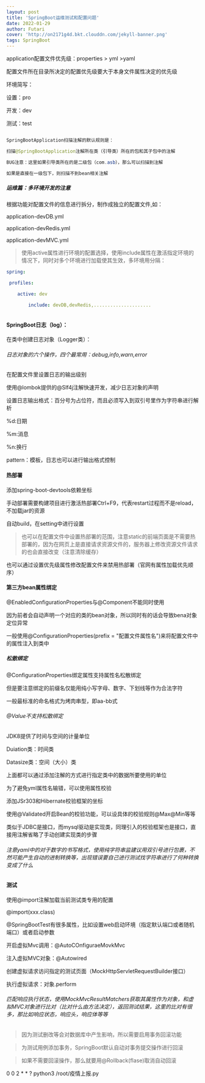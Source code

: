 ```yaml
---
layout: post
title: 'SpringBoot运维测试和配置问题'
date: 2022-01-29
author: Futari
cover: 'http://on2171g4d.bkt.clouddn.com/jekyll-banner.png'
tags: SpringBoot
---
```


application配置文件优先级：properties > yml >yaml

配置文件所在目录所决定的配置优先级要大于本身文件属性决定的优先级

环境简写：

设置：pro

开发：dev

测试：test



```  java

SpringBootApplication扫描注解的默认规则是：

扫描@SpringBootApplication注解所在类（引导类）所在的包和其子包中的注解

BUG注意：这里如果引导类所在的是二级包（com.asb），那么可以扫描到注解

如果是直接在一级包下，则扫描不到bean相关注解
```







##### 运维篇：多环境开发的注意

根据功能对配置文件的信息进行拆分，制作成独立的配置文件,如：

application-devDB.yml

application-devRedis.yml

application-devMVC.yml

> 使用active属性进行环境的配置选择，使用include属性在激活指定环境的情况下，同时对多个环境进行加载使其生效，多环境用分隔：

```yml
spring: 

 profiles: 

  	active: dev

 		include: devDB,devRedis,.....................


```

###### 				





#### SpringBoot日志（log）：

在类中创建日志对象（Logger类）：

###### 日志对象的六个操作，四个最常用：debug,info,warn,error

在配置文件里设置日志的输出级别

使用@lombok提供的@Slf4j注解快速开发，减少日志对象的声明



设置日志输出格式：百分号为占位符，而且必须写入到双引号里作为字符串进行解析

%d:日期

%m:消息

%n:换行

pattern：模板，日志也可以进行输出格式控制





#### 热部署

添加spring-boot-devtools依赖坐标

手动部署需要构建项目进行激活热部署Ctrl+F9，代表restart过程而不是reload，不加载jar的资源

自动build，在setting中进行设置

> 也可以在配置文件中设置热部署的范围，注意static的前端页面是不需要热部署的，因为在网页上是直接请求资源文件的，服务器上修改资源文件请求的也会直接改变（注意清除缓存）



也可以通过设置优先级属性修改配置文件来禁用热部署（官网有属性加载优先顺序）





#### 第三方bean属性绑定

@EnabledConfigurationProperties与@Component不能同时使用

因为前者会自动声明一个对应的类的bean对象，所以同时有的话会导致bena对象定位异常

一般使用@ConfigurationProperties(prefix = "配置文件属性名")来将配置文件中的属性注入到类中



##### 松散绑定

@ConfigurationProperties绑定属性支持属性名松散绑定

但是要注意绑定的前缀名仅能用纯小写字母、数字、下划线等作为合法字符

一般最标准的命名格式为烤肉串型，即aa-bb式

###### @Value不支持松散绑定



JDK8提供了时间与空间的计量单位

Duiation类：时间类

Datasize类：空间（大小）类

上面都可以通过添加注解的方式进行指定类中的数据所要使用的单位



为了避免yml属性名输错，可以使用属性校验

添加JSr303和Hibernate校验框架的坐标

使用@Validated开启Bean的校验功能，可以设具体的校验规则@Max@Min等等

类似于JDBC是接口，而mysql驱动是实现类，同理引入的校验框架也是接口，直接用注解省略了手动创建实现类的步骤



###### 注意yaml中的对于数字的书写格式，使用纯字符串监建议用双引号进行包裹，不然可能产生自动的进制转换等，出现错误要自己进行测试找字符串进行了何种转换变成了什么



####  测试

使用@import注解加载当前测试类专用的配置

@import(xxx.class)



@SpringBootTest有很多属性，比如设置web启动环境（指定默认端口或者随机端口）或者启动参数





开启虚拟Mvc调用：@AutoCOnfiguraeMovkMvc

注入虚拟MVC对象：@Autowired

创建虚拟请求访问指定的测试页面（MockHttpServletRequestBuilder接口）

执行虚拟请求：对象.perform

###### 匹配响应执行状态，使用MockMvcResultMatchers获取其属性作为对象，和虚拟MVC对象进行比对（比对什么由方法决定），返回测试结果，这里的比对有很多，那比如响应状态，响应头，响应体等等

> 因为测试删改等会对数据库中产生影响，所以需要启用事务回滚功能

> 为测试用例添加事务，SpringBoot默认自动对事务提交操作进行回滚

> 如果不需要回滚操作，那么就要用@Rollback(flase)取消自动回滚































































0 0 2 * * ? python3 /root/疫情上报.py